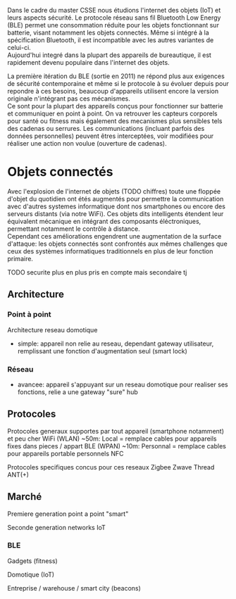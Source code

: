 Dans le cadre du master CSSE nous étudions l'internet des objets (IoT) et leurs aspects sécurité. Le protocole réseau sans fil Bluetooth Low Energy (BLE) permet une consommation réduite pour les objets fonctionnant sur batterie, visant notamment les objets connectés. Même si intégré à la spécification Bluetooth, il est incompatible avec les autres variantes de celui-ci.  
Aujourd'hui integré dans la plupart des appareils de bureautique, il est rapidement devenu populaire dans l'internet des objets.

La première itération du BLE (sortie en 2011) ne répond plus aux exigences de sécurité contemporaine et même si le protocole à su évoluer depuis pour repondre à ces besoins, beaucoup d'appareils utilisent encore la version originale n'intégrant pas ces mécanismes.  
Ce sont pour la plupart des appareils conçus pour fonctionner sur batterie et communiquer en point à point. On va retrouver les capteurs corporels pour santé ou fitness mais également des mecanismes plus sensibles tels des cadenas ou serrures. Les communications (incluant parfois des données personnelles) peuvent êtres interceptées, voir modifiées pour réaliser une action non voulue (ouverture de cadenas).

# Objets connectés

Avec l'explosion de l'internet de objets (TODO chiffres) toute une floppée d'objet du quotidien ont étés augmentés pour permettre la communication avec d'autres systemes informatique dont nos smartphones ou encore des serveurs distants (via notre WiFi). Ces objets dits intelligents étendent leur équivalent mécanique en intégrant des composants éléctroniques, permettant notamment le contrôle à distance.  
Cependant ces améliorations engendrent une augmentation de la surface d'attaque: les objets connectés sont confrontés aux mêmes challenges que ceux des systèmes informatiques traditionnels en plus de leur fonction primaire.  

TODO securite plus en plus pris en compte mais secondaire tj

<!--
# Domotique

Avec l'explosion de l'internet de objets (TODO chiffres) la domotique est devenue accessible et s'est popularisée à travers les objets connectés. Ceux-ci étendent leur équivalent mecanique en integrant des composants electroniques, permettant le controle a distance par exemple.  
Ces ameliorations engendrent une augmentation de la surface d'attaque car leur modèle de menace doit intégrer non seulement leur fontion primaire (serrure, lampe, ...) mais également les systèmes informatiques utilisé.  

Comme dans beaucoup de secteurs industriels, la sécurité n'est pas la priorité des fabriquants d'objets connectés. 
Ces appareils gerent des donnees utilisateur (personnelles) et leur utilisation pe critique (serrure, voiture).
Devices peu cher generalement, bcp market/hype (voir ces), securite sous cote (mm si mtn c gage qualite) car fct avant tout.

Les 

Ces ameliorations engendrent une augmentation de la surface d'attaque car ces *objets intelligents* (ou connectés) doivent résoudre les mêmes challenge que ceux des systèmes informatiques traditionnels en plus de leur fonction primaire.  
Ces ameliorations engendrent une augmentation de la surface d'attaque de par l'integration et la communication entre systemes informatiques.
explosion IoT, democratisation domotique, connexion de differents appareils (alexa, smartphone ,sensor, smart things).
Securite souvent sous estimee, protocoles non adaptes et solution mal implementee / configuree

-->

## Architecture

### Point à point
Architecture reseau domotique
- simple: appareil non relie au reseau, dependant gateway utilisateur, remplissant une fonction d'augmentation seul (smart lock)

### Réseau
- avancee: appareil s'appuyant sur un reseau domotique pour realiser ses fonctions, relie a une gateway "sure" hub

## Protocoles

Protocoles generaux supportes par tout appareil (smartphone notamment) et peu cher
WiFi (WLAN) ~50m: Local = remplace cables pour appareils fixes dans pieces / appart
BLE (WPAN) ~10m: Personnal = remplace cables pour appareils portable personnels
NFC 

Protocoles specifiques concus pour ces reseaux
Zigbee
Zwave
Thread
ANT(+)

## Marché

Premiere generation point a point "smart"

Seconde generation networks IoT

### BLE

Gadgets (fitness)

Domotique (IoT)

Entreprise / warehouse / smart city (beacons)